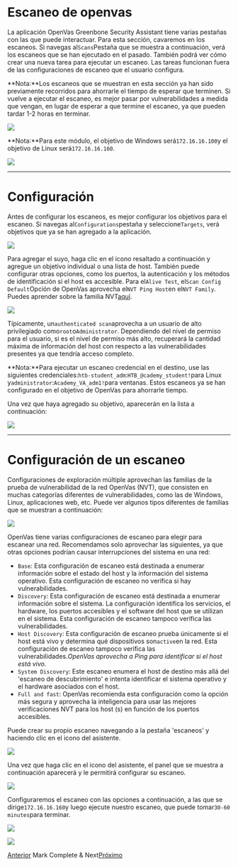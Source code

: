 # Escaneo de openvas

La aplicación OpenVas Greenbone Security Assistant tiene varias pestañas con las que puede interactuar. Para esta sección, cavaremos en los escaneos. Si navegas al`Scans`Pestaña que se muestra a continuación, verá los escaneos que se han ejecutado en el pasado. También podrá ver cómo crear una nueva tarea para ejecutar un escaneo. Las tareas funcionan fuera de las configuraciones de escaneo que el usuario configura.

**Nota:**Los escaneos que se muestran en esta sección ya han sido previamente recorridos para ahorrarle el tiempo de esperar que terminen. Si vuelve a ejecutar el escaneo, es mejor pasar por vulnerabilidades a medida que vengan, en lugar de esperar a que termine el escaneo, ya que pueden tardar 1-2 horas en terminar.

![](https://academy.hackthebox.com/storage/modules/108/openvas/creatingscan1.png)

**Nota:**Para este módulo, el objetivo de Windows será`172.16.16.100`y el objetivo de Linux será`172.16.16.160`.

![](https://academy.hackthebox.com/storage/modules/108/openvas/scanconfigs.png)

---

# **Configuración**

Antes de configurar los escaneos, es mejor configurar los objetivos para el escaneo. Si navegas al`Configurations`pestaña y seleccione`Targets`, verá objetivos que ya se han agregado a la aplicación.

![](https://academy.hackthebox.com/storage/modules/108/openvas/targets.png)

Para agregar el suyo, haga clic en el icono resaltado a continuación y agregue un objetivo individual o una lista de host. También puede configurar otras opciones, como los puertos, la autenticación y los métodos de identificación si el host es accesible. Para el`Alive Test`, el`Scan Config Default`Opción de OpenVas aprovecha el`NVT Ping Host`en el`NVT Family`. Puedes aprender sobre la familia NVT[aquí](https://docs.greenbone.net/GSM-Manual/gos-22.04/en/scanning.html#creating-a-target).

![](https://academy.hackthebox.com/storage/modules/108/openvas/addingtarget.png)

Típicamente, un`authenticated scan`aprovecha a un usuario de alto privilegiado como`root`o`Administrator`. Dependiendo del nivel de permiso para el usuario, si es el nivel de permiso más alto, recuperará la cantidad máxima de información del host con respecto a las vulnerabilidades presentes ya que tendría acceso completo.

**Nota:**Para ejecutar un escaneo credencial en el destino, use las siguientes credenciales:`htb-student_adm`:`HTB_@cademy_student!`para Linux y`administrator`:`Academy_VA_adm1!`para ventanas. Estos escaneos ya se han configurado en el objetivo de OpenVas para ahorrarle tiempo.

Una vez que haya agregado su objetivo, aparecerán en la lista a continuación:

![](https://academy.hackthebox.com/storage/modules/108/openvas/targetsview.png)

---

# **Configuración de un escaneo**

Configuraciones de exploración múltiple aprovechan las familias de la prueba de vulnerabilidad de la red OpenVas (NVT), que consisten en muchas categorías diferentes de vulnerabilidades, como las de Windows, Linux, aplicaciones web, etc. Puede ver algunos tipos diferentes de familias que se muestran a continuación:

![](https://academy.hackthebox.com/storage/modules/108/openvas/nvt2.png)

OpenVas tiene varias configuraciones de escaneo para elegir para escanear una red. Recomendamos solo aprovechar las siguientes, ya que otras opciones podrían causar interrupciones del sistema en una red:

- `Base`: Esta configuración de escaneo está destinada a enumerar información sobre el estado del host y la información del sistema operativo. Esta configuración de escaneo no verifica si hay vulnerabilidades.
- `Discovery`: Esta configuración de escaneo está destinada a enumerar información sobre el sistema. La configuración identifica los servicios, el hardware, los puertos accesibles y el software del host que se utilizan en el sistema. Esta configuración de escaneo tampoco verifica las vulnerabilidades.
- `Host Discovery`: Esta configuración de escaneo prueba únicamente si el host está vivo y determina qué dispositivos son`active`en la red. Esta configuración de escaneo tampoco verifica las vulnerabilidades.*OpenVas aprovecha a Ping para identificar si el host está vivo.*
- `System Discovery`: Este escaneo enumera el host de destino más allá del 'escaneo de descubrimiento' e intenta identificar el sistema operativo y el hardware asociados con el host.
- `Full and fast`: OpenVas recomienda esta configuración como la opción más segura y aprovecha la inteligencia para usar las mejores verificaciones NVT para los host (s) en función de los puertos accesibles.

Puede crear su propio escaneo navegando a la pestaña 'escaneos' y haciendo clic en el icono del asistente.

![](https://academy.hackthebox.com/storage/modules/108/openvas/creatingscan2.png)

Una vez que haga clic en el icono del asistente, el panel que se muestra a continuación aparecerá y le permitirá configurar su escaneo.

![](https://academy.hackthebox.com/storage/modules/108/openvas/Newscan.png)

Configuraremos el escaneo con las opciones a continuación, a las que se dirige`172.16.16.160`y luego ejecute nuestro escaneo, que puede tomar`30-60 minutes`para terminar.

![](https://academy.hackthebox.com/storage/modules/108/openvas/linux_basic.png)

![](https://academy.hackthebox.com/storage/modules/108/openvas/linux_unauthedtarget.png)

[Anterior](https://academy.hackthebox.com/module/108/section/1026) Mark Complete & Next[Próximo](https://academy.hackthebox.com/module/108/section/1495)